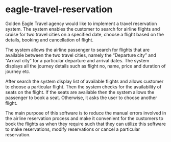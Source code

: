 # eagle-travel-reservation

Golden Eagle Travel agency would like to implement a travel reservation system. The system enables the customer to search for airline flights and cruise for two travel cities on a specified date, choose a flight based on the details, booking and cancellation of flight.

The system allows the airline passenger to search for flights that are available between the two travel cities, namely the “Departure city” and “Arrival city” for a particular departure and arrival dates. The system displays all the journey details such as flight no, name, price and duration of journey etc.

After search the system display list of available flights and allows customer to choose a particular flight. Then the system checks for the availability of seats on the flight. If the seats are available then the system allows the passenger to book a seat. Otherwise, it asks the user to choose another flight.

The main purpose of this software is to reduce the manual errors involved in the airline reservation process and make it convenient for the customers to book the flights as when they require such that they can utilize this software to make reservations, modify reservations or cancel a particular reservation.
